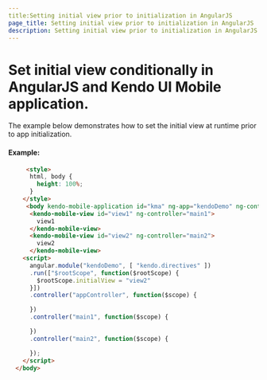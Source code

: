 ```yaml
---
title:Setting initial view prior to initialization in AngularJS
page_title: Setting initial view prior to initialization in AngularJS
description: Setting initial view prior to initialization in AngularJS
---
```


# Set initial view conditionally in AngularJS and Kendo UI Mobile application.

The example below demonstrates how to set the initial view at runtime prior to app initialization.

#### Example:

```html
     <style>
      html, body {
        height: 100%;
      }
    </style>
     <body kendo-mobile-application id="kma" ng-app="kendoDemo" ng-controller="appController" k-initial="initialView">
      <kendo-mobile-view id="view1" ng-controller="main1">
        view1
      </kendo-mobile-view>
      <kendo-mobile-view id="view2" ng-controller="main2">
        view2
      </kendo-mobile-view>
    <script>
      angular.module("kendoDemo", [ "kendo.directives" ])
      .run(["$rootScope", function($rootScope) {
      	$rootScope.initialView = "view2"
      }])
      .controller("appController", function($scope) {

      })
      .controller("main1", function($scope) {

      })
      .controller("main2", function($scope) {

      });
    </script>
  </body>
```
